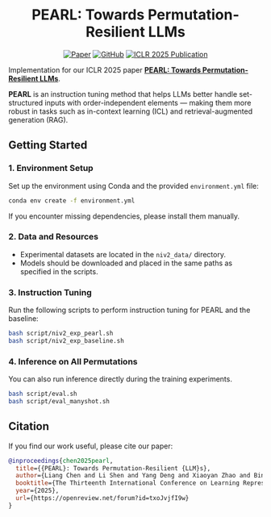 
<h1 align="center">
PEARL: Towards Permutation-Resilient LLMs
</h1>

<p align="center">
  <a href="https://openreview.net/pdf?id=txoJvjfI9w"><img src="https://img.shields.io/badge/OpenReview-txoJvjfI9w-blue" alt="Paper"></a>
  <a href="https://github.com/ChanLiang/PEARL"><img src="https://img.shields.io/badge/GitHub-Code-black?logo=github" alt="GitHub"></a>
  <a href="https://iclr.cc"><img src="https://img.shields.io/badge/Pub-ICLR'25-green" alt="ICLR 2025 Publication"></a>
</p>

Implementation for our ICLR 2025 paper **[PEARL: Towards Permutation-Resilient LLMs](https://openreview.net/forum?id=txoJvjfI9w)**.


**PEARL** is an instruction tuning method that helps LLMs better handle set-structured inputs with order-independent elements — making them more robust in tasks such as in-context learning (ICL) and retrieval-augmented generation (RAG).

## Getting Started

### 1. Environment Setup

Set up the environment using Conda and the provided `environment.yml` file:

```bash
conda env create -f environment.yml
```

If you encounter missing dependencies, please install them manually.

### 2. Data and Resources

- Experimental datasets are located in the `niv2_data/` directory.
- Models should be downloaded and placed in the same paths as specified in the scripts.

### 3. Instruction Tuning

Run the following scripts to perform instruction tuning for PEARL and the baseline:

```bash
bash script/niv2_exp_pearl.sh
bash script/niv2_exp_baseline.sh
```

### 4. Inference on All Permutations

You can also run inference directly during the training experiments.

```bash
bash script/eval.sh
bash script/eval_manyshot.sh
```

## Citation

If you find our work useful, please cite our paper:

```bibtex
@inproceedings{chen2025pearl,
  title={{PEARL}: Towards Permutation-Resilient {LLM}s},
  author={Liang Chen and Li Shen and Yang Deng and Xiaoyan Zhao and Bin Liang and Kam-Fai Wong},
  booktitle={The Thirteenth International Conference on Learning Representations (ICLR)},
  year={2025},
  url={https://openreview.net/forum?id=txoJvjfI9w}
}
```
